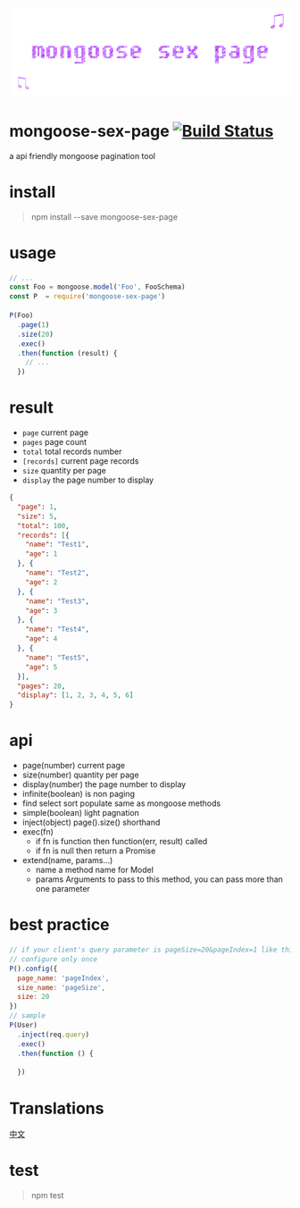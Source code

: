 # ﻿![mongoose-sex-page](static/logo.gif)

# mongoose-sex-page [![Build Status](https://travis-ci.org/dtboy1995/mongoose-sex-page.svg?branch=master)](https://travis-ci.org/dtboy1995/mongoose-sex-page)
a api friendly mongoose pagination tool

# install
> npm install --save mongoose-sex-page

# usage
```javascript
// ...
const Foo = mongoose.model('Foo', FooSchema)
const P  = require('mongoose-sex-page')

P(Foo)
  .page(1)
  .size(20)
  .exec()
  .then(function (result) {
    // ...
  })
```

# result
- `page` current page
- `pages` page count
- `total` total records number
- `[records]` current page records
- `size` quantity per page
- `display` the page number to display

``` json
{
  "page": 1,
  "size": 5,
  "total": 100,
  "records": [{
    "name": "Test1",
    "age": 1
  }, {
    "name": "Test2",
    "age": 2
  }, {
    "name": "Test3",
    "age": 3
  }, {
    "name": "Test4",
    "age": 4
  }, {
    "name": "Test5",
    "age": 5
  }],
  "pages": 20,
  "display": [1, 2, 3, 4, 5, 6]
}
```

# api
- page(number)  current page
- size(number)  quantity per page
- display(number)  the page number to display
- infinite(boolean) is non paging
- find select sort populate  same as mongoose methods
- simple(boolean) light pagnation
- inject(object) page().size() shorthand
- exec(fn)
  - if fn is function then function(err, result) called
  - if fn is null then return a Promise
- extend(name, params...)
  - name a method name for Model
  - params Arguments to pass to this method, you can pass more than one parameter

# best practice
```javascript
// if your client's query parameter is pageSize=20&pageIndex=1 like this, and the number of pages per business is fixed to 20
// configure only once
P().config({
  page_name: 'pageIndex',
  size_name: 'pageSize',
  size: 20
})
// sample
P(User)
  .inject(req.query)
  .exec()
  .then(function () {

  })
```

# Translations
[中文](README_CN.md)

# test
> npm test
